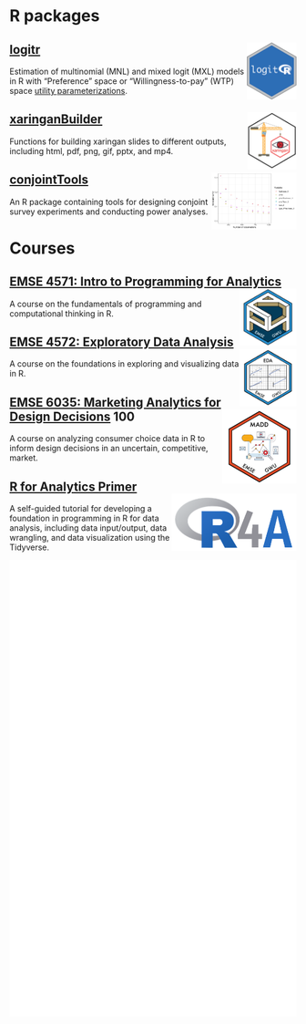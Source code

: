 
# R packages

## [logitr](https://jhelvy.github.io/logitr/) <a href='https://jhelvy.github.io/logitr/'><img src='images/logitr-hex.png' align="right" height="100" /></a>

Estimation of multinomial (MNL) and mixed logit (MXL) models in R with
“Preference” space or “Willingness-to-pay” (WTP) space [utility
parameterizations](https://jhelvy.github.io/logitr/articles/utility_models.html).

## [xaringanBuilder](https://jhelvy.github.io/xaringanBuilder/) <a href='https://jhelvy.github.io/xaringanBuilder/'><img src='images/xaringanBuilder-hex.png' align="right" height="100" /></a>

Functions for building xaringan slides to different outputs, including html, pdf, png, gif, pptx, and mp4.

## [conjointTools](https://jhelvy.github.io/conjointTools/) <a href='https://jhelvy.github.io/conjointTools/'><img src='images/conjointTools-hex.png' align="right" height="100" /></a>

An R package containing tools for designing conjoint survey experiments and conducting power analyses.

# Courses

## [EMSE 4571: Intro to Programming for Analytics](https://p4a.seas.gwu.edu/) <a href='https://p4a.seas.gwu.edu/'><img src='images/p4a-hex.png' align="right" height="100" /></a>

A course on the fundamentals of programming and computational thinking in R.

## [EMSE 4572: Exploratory Data Analysis](https://eda.seas.gwu.edu/) <a href='https://eda.seas.gwu.edu/'><img src='images/eda-hex.png' align="right" height="100" /></a>

A course on the foundations in exploring and visualizing data in R.

## [EMSE 6035: Marketing Analytics for Design Decisions](https://madd.seas.gwu.edu/) <a href='https://madd.seas.gwu.edu/'><img src='images/madd-hex.png' align="right" height="130" /></a>100

A course on analyzing consumer choice data in R to inform design decisions in an uncertain, competitive, market.

## [R for Analytics Primer](https://jhelvy.github.io/r4aPrimer/) <a href='https://jhelvy.github.io/r4aPrimer/'><img src='images/r4a.png' align="right" height="100" /></a>

A self-guided tutorial for developing a foundation in programming in R for data analysis, including data input/output, data wrangling, and data visualization using the Tidyverse.

![Metrics](https://github.com/jhelvy/jhelvy/raw/main/github-metrics.svg)
